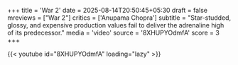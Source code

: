 +++
title = 'War 2'
date = 2025-08-14T20:50:45+05:30
draft = false
mreviews = ["War 2"]
critics = ['Anupama Chopra']
subtitle = "Star-studded, glossy, and expensive production values fail to deliver the adrenaline high of its predecessor."
media = 'video'
source = '8XHUPYOdmfA'
score = 3
+++

{{< youtube id="8XHUPYOdmfA" loading="lazy" >}}
